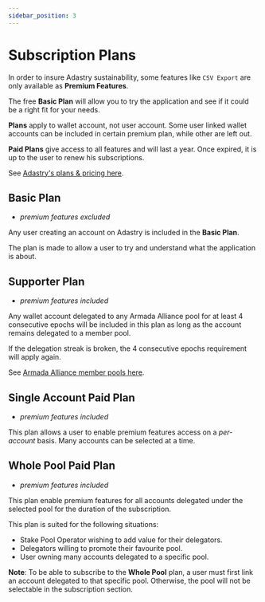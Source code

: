 ```yaml
---
sidebar_position: 3
---
```


# Subscription Plans

In order to insure Adastry sustainability, some features like `CSV Export` are only available as **Premium Features**.

The free **Basic Plan** will allow you to try the application and see if it could be a right fit for your needs.

**Plans** apply to wallet account, not user account. Some user linked wallet accounts can be included in certain
premium plan, while other are left out.

**Paid Plans** give access to all features and will last a year.
Once expired, it is up to the user to renew his subscriptions.

See [Adastry's plans & pricing here](https://adastry.io/pricing).

## Basic Plan

- *premium features excluded*

Any user creating an account on Adastry is included in the **Basic Plan**.

The plan is made to allow a user to try and understand what the application is about.

## Supporter Plan

- *premium features included*

Any wallet account delegated to any Armada Alliance pool for at least 4 consecutive epochs will be included
in this plan as long as the account remains delegated to a member pool.

If the delegation streak is broken, the 4 consecutive epochs requirement will apply again.

See [Armada Alliance member pools here](https://armada-alliance.com/stake-pools).

## Single Account Paid Plan

- *premium features included*

This plan allows a user to enable premium features access on a *per-account* basis.
Many accounts can be selected at a time.

## Whole Pool Paid Plan

- *premium features included*

This plan enable premium features for all accounts delegated under the selected pool for the duration
of the subscription.

This plan is suited for the following situations:

- Stake Pool Operator wishing to add value for their delegators.
- Delegators willing to promote their favourite pool.
- User owning many accounts delegated to a specific pool.

**Note**: To be able to subscribe to the **Whole Pool** plan, a user must first link an account delegated
to that specific pool. Otherwise, the pool will not be selectable in the subscription section.
